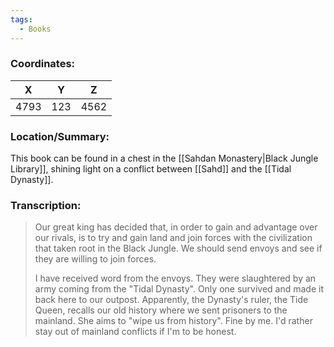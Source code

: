 ```yaml
---
tags:
  - Books
---
```


### Coordinates:
| **X** | **Y**| **Z** |
|:-----:|:----:|:-----:|
|4793  |123   |4562  |

### Location/Summary:
This book can be found in a chest in the [[Sahdan Monastery|Black Jungle Library]], shining light on a conflict between [[Sahd]] and the [[Tidal Dynasty]].

### Transcription:
> Our great king has decided that, in order to gain and advantage over our rivals, is to try and gain land and join forces with the civilization that taken root in the Black Jungle. We should send envoys and see if they are willing to join forces.
>
>  I have received word from the envoys. They were slaughtered by an army coming from the "Tidal Dynasty". Only one survived and made it back here to our outpost. Apparently, the Dynasty's ruler, the Tide Queen, recalls our old history where we sent prisoners to the mainland. She aims to "wipe us from history". Fine by me. I'd rather stay out of mainland conflicts if I'm to be honest.

